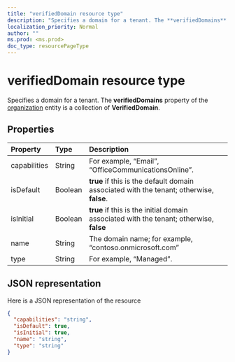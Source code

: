 ```yaml
---
title: "verifiedDomain resource type"
description: "Specifies a domain for a tenant. The **verifiedDomains** property of the organization entity is a collection of **VerifiedDomain**."
localization_priority: Normal
author: ""
ms.prod: <ms.prod>
doc_type: resourcePageType
---
```


# verifiedDomain resource type

Specifies a domain for a tenant. The **verifiedDomains** property of the [organization](organization.md) entity is a collection of **VerifiedDomain**.


## Properties
| Property	   | Type	|Description|
|:---------------|:--------|:----------|
|capabilities|String|For example, “Email”, “OfficeCommunicationsOnline”.|
|isDefault|Boolean|                **true** if this is the default domain associated with the tenant; otherwise, **false**.            |
|isInitial|Boolean|**true** if this is the initial domain associated with the tenant; otherwise, **false**|
|name|String|The domain name; for example, “contoso.onmicrosoft.com”|
|type|String|For example, “Managed”.|

## JSON representation

Here is a JSON representation of the resource

<!-- {
  "blockType": "resource",
  "optionalProperties": [

  ],
  "@odata.type": "microsoft.graph.verifiedDomain"
}-->

```json
{
  "capabilities": "string",
  "isDefault": true,
  "isInitial": true,
  "name": "string",
  "type": "string"
}

```

<!-- uuid: 8fcb5dbc-d5aa-4681-8e31-b001d5168d79
2015-10-25 14:57:30 UTC -->
<!-- {
  "type": "#page.annotation",
  "description": "verifiedDomain resource",
  "keywords": "",
  "section": "documentation",
  "tocPath": ""
}-->
